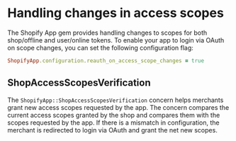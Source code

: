 # Handling changes in access scopes
The Shopify App gem provides handling changes to scopes for both shop/offline and user/online tokens. To enable your app to login via OAuth on scope changes, you can set the following configuration flag:
```ruby
ShopifyApp.configuration.reauth_on_access_scope_changes = true
```

## ShopAccessScopesVerification
The `ShopifyApp::ShopAccessScopesVerification` concern helps merchants grant new access scopes requested by the app. The concern compares the current access scopes granted by the shop and compares them with the scopes requested by the app. If there is a mismatch in configuration, the merchant is redirected to login via OAuth and grant the net new scopes.
